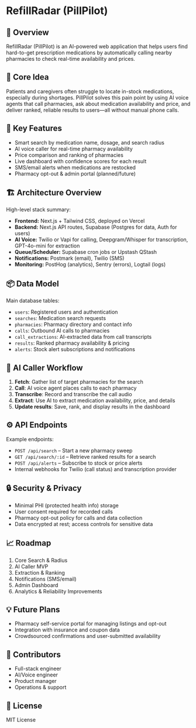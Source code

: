

# RefillRadar (PillPilot)

## 🚀 Overview
RefillRadar (PillPilot) is an AI-powered web application that helps users find hard-to-get prescription medications by automatically calling nearby pharmacies to check real-time availability and prices.

## 🧭 Core Idea
Patients and caregivers often struggle to locate in-stock medications, especially during shortages. PillPilot solves this pain point by using AI voice agents that call pharmacies, ask about medication availability and price, and deliver ranked, reliable results to users—all without manual phone calls.

## 🧩 Key Features
- Smart search by medication name, dosage, and search radius  
- AI voice caller for real-time pharmacy availability  
- Price comparison and ranking of pharmacies  
- Live dashboard with confidence scores for each result  
- SMS/email alerts when medications are restocked  
- Pharmacy opt-out & admin portal (planned/future)

## 🏗️ Architecture Overview
High-level stack summary:
- **Frontend:** Next.js + Tailwind CSS, deployed on Vercel  
- **Backend:** Next.js API routes, Supabase (Postgres for data, Auth for users)  
- **AI Voice:** Twilio or Vapi for calling, Deepgram/Whisper for transcription, GPT-4o-mini for extraction  
- **Queue/Scheduler:** Supabase cron jobs or Upstash QStash  
- **Notifications:** Postmark (email), Twilio (SMS)  
- **Monitoring:** PostHog (analytics), Sentry (errors), Logtail (logs)

## 📦 Data Model
Main database tables:
- `users`: Registered users and authentication  
- `searches`: Medication search requests  
- `pharmacies`: Pharmacy directory and contact info  
- `calls`: Outbound AI calls to pharmacies  
- `call_extractions`: AI-extracted data from call transcripts  
- `results`: Ranked pharmacy availability & pricing  
- `alerts`: Stock alert subscriptions and notifications

## 🤖 AI Caller Workflow
1. **Fetch**: Gather list of target pharmacies for the search  
2. **Call**: AI voice agent places calls to each pharmacy  
3. **Transcribe**: Record and transcribe the call audio  
4. **Extract**: Use AI to extract medication availability, price, and details  
5. **Update results**: Save, rank, and display results in the dashboard

## ⚙️ API Endpoints
Example endpoints:
- `POST /api/search` – Start a new pharmacy sweep  
- `GET /api/search/:id` – Retrieve ranked results for a search  
- `POST /api/alerts` – Subscribe to stock or price alerts  
- Internal webhooks for Twilio (call status) and transcription provider

## 🔒 Security & Privacy
- Minimal PHI (protected health info) storage  
- User consent required for recorded calls  
- Pharmacy opt-out policy for calls and data collection  
- Data encrypted at rest; access controls for sensitive data

## 📈 Roadmap
1. Core Search & Radius  
2. AI Caller MVP  
3. Extraction & Ranking  
4. Notifications (SMS/email)  
5. Admin Dashboard  
6. Analytics & Reliability Improvements

## 💡 Future Plans
- Pharmacy self-service portal for managing listings and opt-out  
- Integration with insurance and coupon data  
- Crowdsourced confirmations and user-submitted availability

## 🧠 Contributors
- Full-stack engineer  
- AI/Voice engineer  
- Product manager  
- Operations & support  


## 📄 License
MIT License